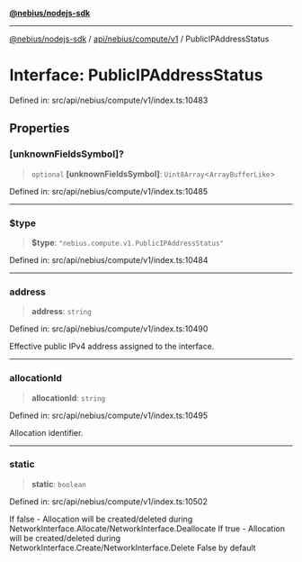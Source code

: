 [**@nebius/nodejs-sdk**](../../../../../README.md)

---

[@nebius/nodejs-sdk](../../../../../README.md) / [api/nebius/compute/v1](../README.md) / PublicIPAddressStatus

# Interface: PublicIPAddressStatus

Defined in: src/api/nebius/compute/v1/index.ts:10483

## Properties

### \[unknownFieldsSymbol\]?

> `optional` **\[unknownFieldsSymbol\]**: `Uint8Array`\<`ArrayBufferLike`\>

Defined in: src/api/nebius/compute/v1/index.ts:10485

---

### $type

> **$type**: `"nebius.compute.v1.PublicIPAddressStatus"`

Defined in: src/api/nebius/compute/v1/index.ts:10484

---

### address

> **address**: `string`

Defined in: src/api/nebius/compute/v1/index.ts:10490

Effective public IPv4 address assigned to the interface.

---

### allocationId

> **allocationId**: `string`

Defined in: src/api/nebius/compute/v1/index.ts:10495

Allocation identifier.

---

### static

> **static**: `boolean`

Defined in: src/api/nebius/compute/v1/index.ts:10502

If false - Allocation will be created/deleted during NetworkInterface.Allocate/NetworkInterface.Deallocate
If true - Allocation will be created/deleted during NetworkInterface.Create/NetworkInterface.Delete
False by default
